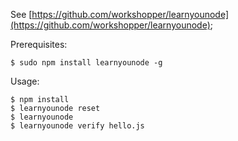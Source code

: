 See [https://github.com/workshopper/learnyounode](https://github.com/workshopper/learnyounode);

Prerequisites:

```
$ sudo npm install learnyounode -g
```

Usage:

```
$ npm install
$ learnyounode reset
$ learnyounode
$ learnyounode verify hello.js
```
